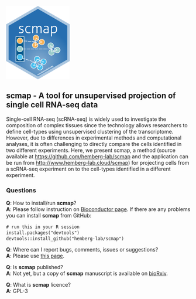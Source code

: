 
<img src=inst/scmap.png height="200">

## scmap - A tool for unsupervised projection of single cell RNA-seq data

Single-cell RNA-seq (scRNA-seq) is widely used to investigate the composition of complex tissues since the technology allows researchers to define cell-types using unsupervised clustering of the transcriptome. However, due to differences in experimental methods and computational analyses, it is often challenging to directly compare the cells identified in two different experiments. Here, we present scmap, a method (source available at https://github.com/hemberg-lab/scmap and the application can be run from http://www.hemberg-lab.cloud/scmap) for projecting cells from a scRNA-seq experiment on to the cell-types identified in a different experiment.

### Questions

__Q__: How to install/run __scmap__?  
__A__: Please follow instruction on [Bioconductor page](http://bioconductor.org/packages/scmap). If there are any problems you can install __scmap__ from GitHub:
```
# run this in your R session
install.packages("devtools")
devtools::install_github("hemberg-lab/scmap")
```

__Q__: Where can I report bugs, comments, issues or suggestions?  
__A__: Please use [this page](https://github.com/hemberg-lab/scmap/issues).

__Q__: Is __scmap__ published?  
__A__: Not yet, but a copy of __scmap__ manuscript is available on [bioRxiv](http://doi.org/10.1101/150292).

__Q__: What is __scmap__ licence?  
__A__: GPL-3
